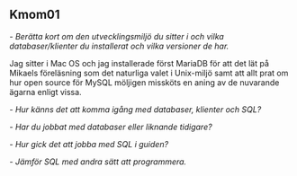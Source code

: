 ## Kmom01

*- Berätta kort om den utvecklingsmiljö du sitter i och vilka databaser/klienter du installerat och vilka versioner de har.*  

Jag sitter i Mac OS och jag installerade först MariaDB för att det lät på Mikaels föreläsning som det naturliga valet i Unix-miljö samt att allt prat om hur open source för MySQL möljigen missköts en aning av de nuvarande ägarna enligt vissa.

*- Hur känns det att komma igång med databaser, klienter och SQL?*  

*- Har du jobbat med databaser eller liknande tidigare?*

*- Hur gick det att jobba med SQL i guiden?*

*- Jämför SQL med andra sätt att programmera.*
